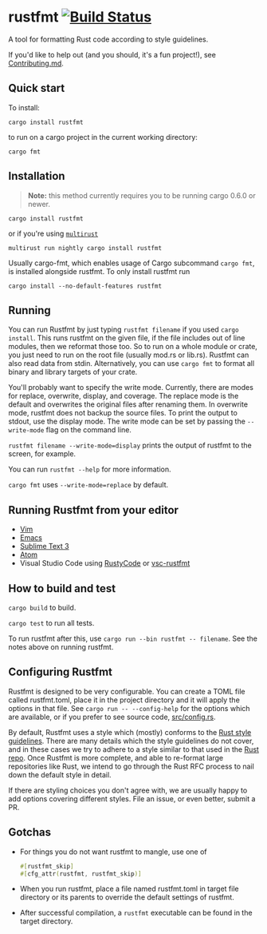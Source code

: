 # rustfmt [![Build Status](https://travis-ci.org/rust-lang-nursery/rustfmt.svg)](https://travis-ci.org/rust-lang-nursery/rustfmt)

A tool for formatting Rust code according to style guidelines.

If you'd like to help out (and you should, it's a fun project!), see
[Contributing.md](Contributing.md).

## Quick start

To install:

```
cargo install rustfmt
```

to run on a cargo project in the current working directory:

```
cargo fmt
```

## Installation

> **Note:** this method currently requires you to be running cargo 0.6.0 or
> newer.

```
cargo install rustfmt
```

or if you're using [`multirust`](https://github.com/brson/multirust)

```
multirust run nightly cargo install rustfmt
```

Usually cargo-fmt, which enables usage of Cargo subcommand `cargo fmt`, is
installed alongside rustfmt. To only install rustfmt run

```
cargo install --no-default-features rustfmt
```

## Running

You can run Rustfmt by just typing `rustfmt filename` if you used `cargo
install`. This runs rustfmt on the given file, if the file includes out of line
modules, then we reformat those too. So to run on a whole module or crate, you
just need to run on the root file (usually mod.rs or lib.rs). Rustfmt can also
read data from stdin. Alternatively, you can use `cargo fmt` to format all
binary and library targets of your crate.

You'll probably want to specify the write mode. Currently, there are modes for
replace, overwrite, display, and coverage. The replace mode is the default
and overwrites the original files after renaming them. In overwrite mode,
rustfmt does not backup the source files. To print the output to stdout, use the
display mode. The write mode can be set by passing the `--write-mode` flag on
the command line.

`rustfmt filename --write-mode=display` prints the output of rustfmt to the
screen, for example.

You can run `rustfmt --help` for more information.

`cargo fmt` uses `--write-mode=replace` by default.


## Running Rustfmt from your editor

* [Vim](http://johannh.me/blog/rustfmt-vim.html)
* [Emacs](https://github.com/fbergroth/emacs-rustfmt)
* [Sublime Text 3](https://packagecontrol.io/packages/BeautifyRust)
* [Atom](atom.md)
* Visual Studio Code using [RustyCode](https://github.com/saviorisdead/RustyCode) or [vsc-rustfmt](https://github.com/Connorcpu/vsc-rustfmt)

## How to build and test

`cargo build` to build.

`cargo test` to run all tests.

To run rustfmt after this, use `cargo run --bin rustfmt -- filename`. See the
notes above on running rustfmt.


## Configuring Rustfmt

Rustfmt is designed to be very configurable. You can create a TOML file called
rustfmt.toml, place it in the project directory and it will apply the options
in that file. See `cargo run -- --config-help` for the options which are available,
or if you prefer to see source code, [src/config.rs](src/config.rs).

By default, Rustfmt uses a style which (mostly) conforms to the
[Rust style guidelines](https://github.com/rust-lang/rust/tree/master/src/doc/style).
There are many details which the style guidelines do not cover, and in these
cases we try to adhere to a style similar to that used in the
[Rust repo](https://github.com/rust-lang/rust). Once Rustfmt is more complete, and
able to re-format large repositories like Rust, we intend to go through the Rust
RFC process to nail down the default style in detail.

If there are styling choices you don't agree with, we are usually happy to add
options covering different styles. File an issue, or even better, submit a PR.


## Gotchas

* For things you do not want rustfmt to mangle, use one of

    ```rust
    #[rustfmt_skip]
    #[cfg_attr(rustfmt, rustfmt_skip)]
    ```
* When you run rustfmt, place a file named rustfmt.toml in target file
  directory or its parents to override the default settings of rustfmt.
* After successful compilation, a `rustfmt` executable can be found in the
  target directory.
